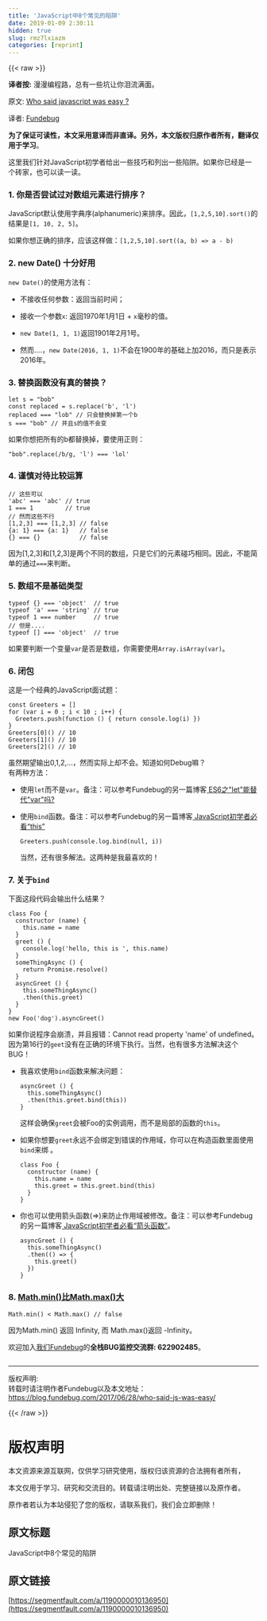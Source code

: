 ```yaml
---
title: 'JavaScript中8个常见的陷阱' 
date: 2019-01-09 2:30:11
hidden: true
slug: rmz7lxiazm
categories: [reprint]
---
```


{{< raw >}}

                    
<p><strong>译者按:</strong> 漫漫编程路，总有一些坑让你泪流满面。</p>
<p>原文: <a href="https://hackernoon.com/who-said-javascript-easy-f4a1d5b399b8" rel="nofollow noreferrer" target="_blank">Who said javascript was easy ?</a></p>
<p>译者: <a href="https://fundebug.com/" rel="nofollow noreferrer" target="_blank">Fundebug</a></p>
<p><strong>为了保证可读性，本文采用意译而非直译。另外，本文版权归原作者所有，翻译仅用于学习</strong>。</p>
<p>这里我们针对JavaScript初学者给出一些技巧和列出一些陷阱。如果你已经是一个砖家，也可以读一读。</p>
<h3 id="articleHeader0">1. 你是否尝试过对数组元素进行排序？</h3>
<p>JavaScript默认使用字典序(alphanumeric)来排序。因此，<code>[1,2,5,10].sort()</code>的结果是<code>[1, 10, 2, 5]</code>。</p>
<p>如果你想正确的排序，应该这样做：<code>[1,2,5,10].sort((a, b) =&gt; a - b)</code></p>
<h3 id="articleHeader1">2. new Date() 十分好用</h3>
<p><code>new Date()</code>的使用方法有：</p>
<ul>
<li><p>不接收任何参数：返回当前时间；</p></li>
<li><p>接收一个参数<code>x</code>: 返回1970年1月1日 + <code>x</code>毫秒的值。</p></li>
<li><p><code>new Date(1, 1, 1)</code>返回1901年2月1号。</p></li>
<li><p>然而....，<code>new Date(2016, 1, 1)</code>不会在1900年的基础上加2016，而只是表示2016年。</p></li>
</ul>
<h3 id="articleHeader2">3. 替换函数没有真的替换？</h3>
<div class="widget-codetool" style="display:none;">
      <div class="widget-codetool--inner">
      <span class="selectCode code-tool" data-toggle="tooltip" data-placement="top" title="" data-original-title="全选"></span>
      <span type="button" class="copyCode code-tool" data-toggle="tooltip" data-placement="top" data-clipboard-text="let s = &quot;bob&quot;
const replaced = s.replace('b', 'l')
replaced === &quot;lob&quot; // 只会替换掉第一个b
s === &quot;bob&quot; // 并且s的值不会变" title="" data-original-title="复制"></span>
      <span type="button" class="saveToNote code-tool" data-toggle="tooltip" data-placement="top" title="" data-original-title="放进笔记"></span>
      </div>
      </div><pre class="javascript hljs"><code class="js"><span class="hljs-keyword">let</span> s = <span class="hljs-string">"bob"</span>
<span class="hljs-keyword">const</span> replaced = s.replace(<span class="hljs-string">'b'</span>, <span class="hljs-string">'l'</span>)
replaced === <span class="hljs-string">"lob"</span> <span class="hljs-comment">// 只会替换掉第一个b</span>
s === <span class="hljs-string">"bob"</span> <span class="hljs-comment">// 并且s的值不会变</span></code></pre>
<p>如果你想把所有的b都替换掉，要使用正则：</p>
<div class="widget-codetool" style="display:none;">
      <div class="widget-codetool--inner">
      <span class="selectCode code-tool" data-toggle="tooltip" data-placement="top" title="" data-original-title="全选"></span>
      <span type="button" class="copyCode code-tool" data-toggle="tooltip" data-placement="top" data-clipboard-text="&quot;bob&quot;.replace(/b/g, 'l') === 'lol'" title="" data-original-title="复制"></span>
      <span type="button" class="saveToNote code-tool" data-toggle="tooltip" data-placement="top" title="" data-original-title="放进笔记"></span>
      </div>
      </div><pre class="javascript hljs"><code class="js" style="word-break: break-word; white-space: initial;"><span class="hljs-string">"bob"</span>.replace(<span class="hljs-regexp">/b/g</span>, <span class="hljs-string">'l'</span>) === <span class="hljs-string">'lol'</span></code></pre>
<h3 id="articleHeader3">4. 谨慎对待比较运算</h3>
<div class="widget-codetool" style="display:none;">
      <div class="widget-codetool--inner">
      <span class="selectCode code-tool" data-toggle="tooltip" data-placement="top" title="" data-original-title="全选"></span>
      <span type="button" class="copyCode code-tool" data-toggle="tooltip" data-placement="top" data-clipboard-text="// 这些可以
'abc' === 'abc' // true
1 === 1         // true
// 然而这些不行
[1,2,3] === [1,2,3] // false
{a: 1} === {a: 1}   // false
{} === {}           // false" title="" data-original-title="复制"></span>
      <span type="button" class="saveToNote code-tool" data-toggle="tooltip" data-placement="top" title="" data-original-title="放进笔记"></span>
      </div>
      </div><pre class="javascript hljs"><code class="js"><span class="hljs-comment">// 这些可以</span>
<span class="hljs-string">'abc'</span> === <span class="hljs-string">'abc'</span> <span class="hljs-comment">// true</span>
<span class="hljs-number">1</span> === <span class="hljs-number">1</span>         <span class="hljs-comment">// true</span>
<span class="hljs-comment">// 然而这些不行</span>
[<span class="hljs-number">1</span>,<span class="hljs-number">2</span>,<span class="hljs-number">3</span>] === [<span class="hljs-number">1</span>,<span class="hljs-number">2</span>,<span class="hljs-number">3</span>] <span class="hljs-comment">// false</span>
{<span class="hljs-attr">a</span>: <span class="hljs-number">1</span>} === {<span class="hljs-attr">a</span>: <span class="hljs-number">1</span>}   <span class="hljs-comment">// false</span>
{} === {}           <span class="hljs-comment">// false</span></code></pre>
<p>因为[1,2,3]和[1,2,3]是两个不同的数组，只是它们的元素碰巧相同。因此，不能简单的通过<code>===</code>来判断。</p>
<h3 id="articleHeader4">5. 数组不是基础类型</h3>
<div class="widget-codetool" style="display:none;">
      <div class="widget-codetool--inner">
      <span class="selectCode code-tool" data-toggle="tooltip" data-placement="top" title="" data-original-title="全选"></span>
      <span type="button" class="copyCode code-tool" data-toggle="tooltip" data-placement="top" data-clipboard-text="typeof {} === 'object'  // true
typeof 'a' === 'string' // true
typeof 1 === number     // true
// 但是....
typeof [] === 'object'  // true" title="" data-original-title="复制"></span>
      <span type="button" class="saveToNote code-tool" data-toggle="tooltip" data-placement="top" title="" data-original-title="放进笔记"></span>
      </div>
      </div><pre class="javascript hljs"><code class="js"><span class="hljs-keyword">typeof</span> {} === <span class="hljs-string">'object'</span>  <span class="hljs-comment">// true</span>
<span class="hljs-keyword">typeof</span> <span class="hljs-string">'a'</span> === <span class="hljs-string">'string'</span> <span class="hljs-comment">// true</span>
<span class="hljs-keyword">typeof</span> <span class="hljs-number">1</span> === number     <span class="hljs-comment">// true</span>
<span class="hljs-comment">// 但是....</span>
<span class="hljs-keyword">typeof</span> [] === <span class="hljs-string">'object'</span>  <span class="hljs-comment">// true</span></code></pre>
<p>如果要判断一个变量<code>var</code>是否是数组，你需要使用<code>Array.isArray(var)</code>。</p>
<h3 id="articleHeader5">6. 闭包</h3>
<p>这是一个经典的JavaScript面试题：</p>
<div class="widget-codetool" style="display:none;">
      <div class="widget-codetool--inner">
      <span class="selectCode code-tool" data-toggle="tooltip" data-placement="top" title="" data-original-title="全选"></span>
      <span type="button" class="copyCode code-tool" data-toggle="tooltip" data-placement="top" data-clipboard-text="const Greeters = []
for (var i = 0 ; i < 10 ; i++) {
  Greeters.push(function () { return console.log(i) })
}
Greeters[0]() // 10
Greeters[1]() // 10
Greeters[2]() // 10" title="" data-original-title="复制"></span>
      <span type="button" class="saveToNote code-tool" data-toggle="tooltip" data-placement="top" title="" data-original-title="放进笔记"></span>
      </div>
      </div><pre class="javascript hljs"><code class="js"><span class="hljs-keyword">const</span> Greeters = []
<span class="hljs-keyword">for</span> (<span class="hljs-keyword">var</span> i = <span class="hljs-number">0</span> ; i &lt; <span class="hljs-number">10</span> ; i++) {
  Greeters.push(<span class="hljs-function"><span class="hljs-keyword">function</span> (<span class="hljs-params"></span>) </span>{ <span class="hljs-keyword">return</span> <span class="hljs-built_in">console</span>.log(i) })
}
Greeters[<span class="hljs-number">0</span>]() <span class="hljs-comment">// 10</span>
Greeters[<span class="hljs-number">1</span>]() <span class="hljs-comment">// 10</span>
Greeters[<span class="hljs-number">2</span>]() <span class="hljs-comment">// 10</span></code></pre>
<p>虽然期望输出0,1,2,...，然而实际上却不会。知道如何Debug嘛？<br>  有两种方法：</p>
<ul>
<li><p>使用<code>let</code>而不是<code>var</code>。备注：可以参考Fundebug的另一篇博客<a href="https://blog.fundebug.com/2017/05/04/why-you-should-not-use-var/" rel="nofollow noreferrer" target="_blank">  ES6之"let"能替代"var"吗?</a></p></li>
<li>
<p>使用<code>bind</code>函数。备注：可以参考Fundebug的另一篇博客<a href="https://blog.fundebug.com/2017/05/17/javascript-this-for-beginners/" rel="nofollow noreferrer" target="_blank">  JavaScript初学者必看“this”</a></p>
<div class="widget-codetool" style="display:none;">
      <div class="widget-codetool--inner">
      <span class="selectCode code-tool" data-toggle="tooltip" data-placement="top" title="" data-original-title="全选"></span>
      <span type="button" class="copyCode code-tool" data-toggle="tooltip" data-placement="top" data-clipboard-text="Greeters.push(console.log.bind(null, i))" title="" data-original-title="复制"></span>
      <span type="button" class="saveToNote code-tool" data-toggle="tooltip" data-placement="top" title="" data-original-title="放进笔记"></span>
      </div>
      </div><pre class="javascript hljs"><code class="js" style="word-break: break-word; white-space: initial;">Greeters.push(<span class="hljs-built_in">console</span>.log.bind(<span class="hljs-literal">null</span>, i))</code></pre>
<p>当然，还有很多解法。这两种是我最喜欢的！</p>
</li>
</ul>
<h3 id="articleHeader6">7. 关于<code>bind</code>
</h3>
<p>下面这段代码会输出什么结果？</p>
<div class="widget-codetool" style="display:none;">
      <div class="widget-codetool--inner">
      <span class="selectCode code-tool" data-toggle="tooltip" data-placement="top" title="" data-original-title="全选"></span>
      <span type="button" class="copyCode code-tool" data-toggle="tooltip" data-placement="top" data-clipboard-text="class Foo {
  constructor (name) {
    this.name = name
  }
  greet () {
    console.log('hello, this is ', this.name)
  }
  someThingAsync () {
    return Promise.resolve()
  }
  asyncGreet () {
    this.someThingAsync()
    .then(this.greet)
  }
}
new Foo('dog').asyncGreet()" title="" data-original-title="复制"></span>
      <span type="button" class="saveToNote code-tool" data-toggle="tooltip" data-placement="top" title="" data-original-title="放进笔记"></span>
      </div>
      </div><pre class="javascript hljs"><code class="js"><span class="hljs-class"><span class="hljs-keyword">class</span> <span class="hljs-title">Foo</span> </span>{
  <span class="hljs-keyword">constructor</span> (name) {
    <span class="hljs-keyword">this</span>.name = name
  }
  greet () {
    <span class="hljs-built_in">console</span>.log(<span class="hljs-string">'hello, this is '</span>, <span class="hljs-keyword">this</span>.name)
  }
  someThingAsync () {
    <span class="hljs-keyword">return</span> <span class="hljs-built_in">Promise</span>.resolve()
  }
  asyncGreet () {
    <span class="hljs-keyword">this</span>.someThingAsync()
    .then(<span class="hljs-keyword">this</span>.greet)
  }
}
<span class="hljs-keyword">new</span> Foo(<span class="hljs-string">'dog'</span>).asyncGreet()</code></pre>
<p>如果你说程序会崩溃，并且报错：Cannot read property 'name' of undefined。<br>  因为第16行的<code>geet</code>没有在正确的环境下执行。当然，也有很多方法解决这个BUG！</p>
<ul>
<li>
<p>我喜欢使用<code>bind</code>函数来解决问题：</p>
<div class="widget-codetool" style="display:none;">
      <div class="widget-codetool--inner">
      <span class="selectCode code-tool" data-toggle="tooltip" data-placement="top" title="" data-original-title="全选"></span>
      <span type="button" class="copyCode code-tool" data-toggle="tooltip" data-placement="top" data-clipboard-text="asyncGreet () {
  this.someThingAsync()
  .then(this.greet.bind(this))
}" title="" data-original-title="复制"></span>
      <span type="button" class="saveToNote code-tool" data-toggle="tooltip" data-placement="top" title="" data-original-title="放进笔记"></span>
      </div>
      </div><pre class="javascript hljs"><code class="js">asyncGreet () {
  <span class="hljs-keyword">this</span>.someThingAsync()
  .then(<span class="hljs-keyword">this</span>.greet.bind(<span class="hljs-keyword">this</span>))
}</code></pre>
<p>这样会确保<code>greet</code>会被Foo的实例调用，而不是局部的函数的<code>this</code>。</p>
</li>
<li>
<p>如果你想要<code>greet</code>永远不会绑定到错误的作用域，你可以在构造函数里面使用<code>bind</code>来绑  。</p>
<div class="widget-codetool" style="display:none;">
      <div class="widget-codetool--inner">
      <span class="selectCode code-tool" data-toggle="tooltip" data-placement="top" title="" data-original-title="全选"></span>
      <span type="button" class="copyCode code-tool" data-toggle="tooltip" data-placement="top" data-clipboard-text="class Foo {
  constructor (name) {
    this.name = name
    this.greet = this.greet.bind(this)
  }
}" title="" data-original-title="复制"></span>
      <span type="button" class="saveToNote code-tool" data-toggle="tooltip" data-placement="top" title="" data-original-title="放进笔记"></span>
      </div>
      </div><pre class="javascript hljs"><code class="js"><span class="hljs-class"><span class="hljs-keyword">class</span> <span class="hljs-title">Foo</span> </span>{
  <span class="hljs-keyword">constructor</span> (name) {
    <span class="hljs-keyword">this</span>.name = name
    <span class="hljs-keyword">this</span>.greet = <span class="hljs-keyword">this</span>.greet.bind(<span class="hljs-keyword">this</span>)
  }
}</code></pre>
</li>
<li>
<p>你也可以使用箭头函数(=&gt;)来防止作用域被修改。备注：可以参考Fundebug的另一篇博客<a href="https://blog.fundebug.com/2017/05/25/arrow-function-for-beginner/" rel="nofollow noreferrer" target="_blank">  JavaScript初学者必看“箭头函数”</a>。</p>
<div class="widget-codetool" style="display:none;">
      <div class="widget-codetool--inner">
      <span class="selectCode code-tool" data-toggle="tooltip" data-placement="top" title="" data-original-title="全选"></span>
      <span type="button" class="copyCode code-tool" data-toggle="tooltip" data-placement="top" data-clipboard-text="asyncGreet () {
  this.someThingAsync()
  .then(() => {
    this.greet()
  })
}" title="" data-original-title="复制"></span>
      <span type="button" class="saveToNote code-tool" data-toggle="tooltip" data-placement="top" title="" data-original-title="放进笔记"></span>
      </div>
      </div><pre class="javascript hljs"><code class="js">asyncGreet () {
  <span class="hljs-keyword">this</span>.someThingAsync()
  .then(<span class="hljs-function"><span class="hljs-params">()</span> =&gt;</span> {
    <span class="hljs-keyword">this</span>.greet()
  })
}</code></pre>
</li>
</ul>
<h3 id="articleHeader7">8. <a href="https://zhuanlan.zhihu.com/p/22481953" rel="nofollow noreferrer" target="_blank">Math.min()比Math.max()大</a>
</h3>
<div class="widget-codetool" style="display:none;">
      <div class="widget-codetool--inner">
      <span class="selectCode code-tool" data-toggle="tooltip" data-placement="top" title="" data-original-title="全选"></span>
      <span type="button" class="copyCode code-tool" data-toggle="tooltip" data-placement="top" data-clipboard-text="Math.min() < Math.max() // false" title="" data-original-title="复制"></span>
      <span type="button" class="saveToNote code-tool" data-toggle="tooltip" data-placement="top" title="" data-original-title="放进笔记"></span>
      </div>
      </div><pre class="javascript hljs"><code class="js" style="word-break: break-word; white-space: initial;"><span class="hljs-built_in">Math</span>.min() &lt; <span class="hljs-built_in">Math</span>.max() <span class="hljs-comment">// false</span></code></pre>
<p>因为Math.min() 返回 Infinity, 而 Math.max()返回 -Infinity。</p>
<p>欢迎加入<a href="https://fundebug.com/" rel="nofollow noreferrer" target="_blank">我们Fundebug</a>的<strong>全栈BUG监控交流群: 622902485</strong>。</p>
<p><span class="img-wrap"><img data-src="/img/bVNPvB?w=270&amp;h=370" src="https://static.alili.tech/img/bVNPvB?w=270&amp;h=370" alt="" title="" style="cursor: pointer;"></span></p>
<hr>
<p>版权声明:<br>转载时请注明作者Fundebug以及本文地址：<br><a href="https://blog.fundebug.com/2017/06/28/who-said-js-was-easy/" rel="nofollow noreferrer" target="_blank">https://blog.fundebug.com/2017/06/28/who-said-js-was-easy/</a></p>

                
{{< /raw >}}

# 版权声明
本文资源来源互联网，仅供学习研究使用，版权归该资源的合法拥有者所有，

本文仅用于学习、研究和交流目的。转载请注明出处、完整链接以及原作者。

原作者若认为本站侵犯了您的版权，请联系我们，我们会立即删除！

## 原文标题
JavaScript中8个常见的陷阱

## 原文链接
[https://segmentfault.com/a/1190000010136950](https://segmentfault.com/a/1190000010136950)

